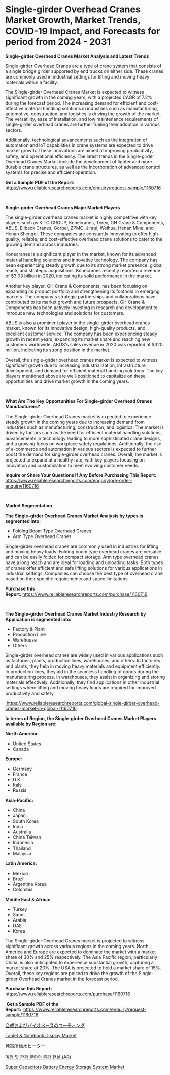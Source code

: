 <p><h1>Single-girder Overhead Cranes Market Growth, Market Trends, COVID-19 Impact, and Forecasts for period from 2024 - 2031</h1></p><p><strong>Single-girder Overhead Cranes Market Analysis and Latest Trends</strong></p>
<p><p>Single-girder Overhead Cranes are a type of crane system that consists of a single bridge girder supported by end trucks on either side. These cranes are commonly used in industrial settings for lifting and moving heavy materials within a facility.</p><p>The Single-girder Overhead Cranes Market is expected to witness significant growth in the coming years, with a projected CAGR of 7.2% during the forecast period. The increasing demand for efficient and cost-effective material handling solutions in industries such as manufacturing, automotive, construction, and logistics is driving the growth of the market. The versatility, ease of installation, and low maintenance requirements of single-girder overhead cranes are further fueling their adoption in various sectors.</p><p>Additionally, technological advancements such as the integration of automation and IoT capabilities in crane systems are expected to drive market growth. These innovations are aimed at improving productivity, safety, and operational efficiency. The latest trends in the Single-girder Overhead Cranes Market include the development of lighter and more durable crane structures, as well as the incorporation of advanced control systems for precise and efficient operation.</p></p>
<p><strong>Get a Sample PDF of the Report:&nbsp;</strong> <a href="https://www.reliableresearchreports.com/enquiry/request-sample/1160716">https://www.reliableresearchreports.com/enquiry/request-sample/1160716</a></p>
<p>&nbsp;</p>
<p><strong>Single-girder Overhead Cranes Major Market Players</strong></p>
<p><p>The single-girder overhead cranes market is highly competitive with key players such as KITO GROUP, Konecranes, Terex, GH Crane & Components, ABUS, Eilbeck Cranes, Gorbel, ZPMC, Jinrui, Weihua, Henan Mine, and Henan Shengqi. These companies are constantly innovating to offer high-quality, reliable, and cost-effective overhead crane solutions to cater to the growing demand across industries.</p><p>Konecranes is a significant player in the market, known for its advanced material handling solutions and innovative technology. The company has been experiencing steady growth due to its strong market presence, global reach, and strategic acquisitions. Konecranes recently reported a revenue of $3.03 billion in 2020, indicating its solid performance in the market.</p><p>Another key player, GH Crane & Components, has been focusing on expanding its product portfolio and strengthening its foothold in emerging markets. The company's strategic partnerships and collaborations have contributed to its market growth and future prospects. GH Crane & Components has been actively investing in research and development to introduce new technologies and solutions for customers.</p><p>ABUS is also a prominent player in the single-girder overhead cranes market, known for its innovative design, high-quality products, and excellent customer service. The company has been experiencing steady growth in recent years, expanding its market share and reaching new customers worldwide. ABUS's sales revenue in 2020 was reported at $320 million, indicating its strong position in the market.</p><p>Overall, the single-girder overhead cranes market is expected to witness significant growth due to increasing industrialization, infrastructure development, and demand for efficient material handling solutions. The key players mentioned above are well-positioned to capitalize on these opportunities and drive market growth in the coming years.</p></p>
<p>&nbsp;</p>
<p><strong>What Are The Key Opportunities For Single-girder Overhead Cranes Manufacturers?</strong></p>
<p><p>The Single-girder Overhead Cranes market is expected to experience steady growth in the coming years due to increasing demand from industries such as manufacturing, construction, and logistics. The market is driven by factors such as the need for efficient material handling solutions, advancements in technology leading to more sophisticated crane designs, and a growing focus on workplace safety regulations. Additionally, the rise of e-commerce and automation in various sectors is expected to further boost the demand for single-girder overhead cranes. Overall, the market is projected to expand at a healthy rate, with key players focusing on innovation and customization to meet evolving customer needs.</p></p>
<p><strong>Inquire or Share Your Questions If Any Before Purchasing This Report:</strong> <a href="https://www.reliableresearchreports.com/enquiry/pre-order-enquiry/1160716">https://www.reliableresearchreports.com/enquiry/pre-order-enquiry/1160716</a></p>
<p>&nbsp;</p>
<p><strong>Market Segmentation</strong></p>
<p><strong>The Single-girder Overhead Cranes Market Analysis by types is segmented into:</strong></p>
<p><ul><li>Folding Boom Type Overhead Cranes</li><li>Arm Type Overhead Cranes</li></ul></p>
<p><p>Single-girder overhead cranes are commonly used in industries for lifting and moving heavy loads. Folding boom type overhead cranes are versatile and can be easily folded for compact storage. Arm type overhead cranes have a long reach and are ideal for loading and unloading tasks. Both types of cranes offer efficient and safe lifting solutions for various applications in industrial settings. Companies can choose the best type of overhead crane based on their specific requirements and space limitations.</p></p>
<p><strong>Purchase this Report:&nbsp;</strong><a href="https://www.reliableresearchreports.com/purchase/1160716">https://www.reliableresearchreports.com/purchase/1160716</a></p>
<p>&nbsp;</p>
<p><strong>The Single-girder Overhead Cranes Market Industry Research by Application is segmented into:</strong></p>
<p><ul><li>Factory & Plant</li><li>Production Line</li><li>Warehouse</li><li>Others</li></ul></p>
<p><p>Single-girder overhead cranes are widely used in various applications such as factories, plants, production lines, warehouses, and others. In factories and plants, they help in moving heavy materials and equipment efficiently. In production lines, they aid in the seamless handling of goods during the manufacturing process. In warehouses, they assist in organizing and storing materials effectively. Additionally, they find applications in other industrial settings where lifting and moving heavy loads are required for improved productivity and safety.</p></p>
<p><a href="https://www.reliableresearchreports.com/global-single-girder-overhead-cranes-market-in-global-r1160716">&nbsp;https://www.reliableresearchreports.com/global-single-girder-overhead-cranes-market-in-global-r1160716</a></p>
<p><strong>In terms of Region, the Single-girder Overhead Cranes Market Players available by Region are:</strong></p>
<p>
    <p> <strong> North America: </strong>
        <ul>
            <li>United States</li>
            <li>Canada</li>
        </ul>
        </p> 
    <p> <strong> Europe: </strong>
        <ul>
            <li>Germany</li>
            <li>France</li>
            <li>U.K.</li>
            <li>Italy</li>
            <li>Russia</li>
        </ul>
        </p> 
    <p> <strong> Asia-Pacific: </strong>
        <ul>
            <li>China</li>
            <li>Japan</li>
            <li>South Korea</li>
            <li>India</li>
            <li>Australia</li>
            <li>China Taiwan</li>
            <li>Indonesia</li>
            <li>Thailand</li>
            <li>Malaysia</li>
        </ul>
        </p> 
    <p> <strong> Latin America: </strong>
        <ul>
            <li>Mexico</li>
            <li>Brazil</li>
            <li>Argentina Korea</li>
            <li>Colombia</li>
        </ul>
        </p> 
    <p> <strong> Middle East & Africa: </strong>
        <ul>
            <li>Turkey</li>
            <li>Saudi</li>
            <li>Arabia</li>
            <li>UAE</li>
            <li>Korea</li>
        </ul>
    </p>
    </p>
<p><p>The Single-girder Overhead Cranes market is projected to witness significant growth across various regions in the coming years. North America and Europe are expected to dominate the market with a market share of 30% and 25% respectively. The Asia Pacific region, particularly China, is also anticipated to experience substantial growth, capturing a market share of 20%. The USA is projected to hold a market share of 15%. Overall, these key regions are poised to drive the growth of the Single-girder Overhead Cranes market in the forecast period.</p></p>
<p><strong>Purchase this Report: </strong><a href="https://www.reliableresearchreports.com/purchase/1160716">https://www.reliableresearchreports.com/purchase/1160716</a></p>
<p>&nbsp;<strong>Get a Sample PDF of the Report:&nbsp;&nbsp;</strong><a href="https://www.reliableresearchreports.com/enquiry/request-sample/1160716">https://www.reliableresearchreports.com/enquiry/request-sample/1160716</a></p>
<p><strong></strong></p>
<p><p><a href="https://github.com/MosesSpinka1914/Market-Research-Report-List-1/blob/main/521095288777.md">合成およびバイオベースのコーティング</a></p><p><a href="https://github.com/seekum/Market-Research-Report-List-2/blob/main/tablet-notebook-display-market.md">Tablet & Notebook Display Market</a></p><p><a href="https://github.com/bevdtkn4419963/Market-Research-Report-List-2/blob/main/488987188776.md">発電所給水ヒーター</a></p><p><a href="https://github.com/durgin521/Market-Research-Report-List-1/blob/main/807055081377.md">여행 및 관광 분야의 증강 현실 (AR)</a></p><p><a href="https://github.com/timeliteaut/Market-Research-Report-List-2/blob/main/super-capacitors-battery-energy-storage-system-market.md">Super Capacitors Battery Energy Storage System Market</a></p></p>